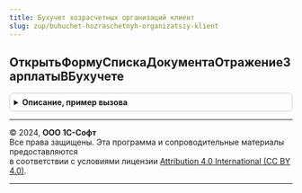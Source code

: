 ```yaml
---
title: Бухучет хозрасчетных организаций клиент
slug: zup/buhuchet-hozraschetnyh-organizatsiy-klient
---
```



## ОткрытьФормуСпискаДокументаОтражениеЗарплатыВБухучете
<details style="margin: 1em 0; padding: 0.5em; border: 1px solid #ccc; border-radius: 6px;">

<summary style="font-weight: bold; cursor: pointer;">Описание, пример вызова</summary>

```bsl

Процедура ОткрытьФормуСпискаДокументаОтражениеЗарплатыВБухучете(ПараметрыФормы = Неопределено, ВладелецФормы = Неопределено) Экспорт
```

Пример вызова
```bsl
БухучетХозрасчетныхОрганизацийКлиент.ОткрытьФормуСпискаДокументаОтражениеЗарплатыВБухучете(ПараметрыФормы, ВладелецФормы);
```
</details>

---

© 2024, **ООО 1С-Софт**  
Все права защищены. Эта программа и сопроводительные материалы предоставляются  
в соответствии с условиями лицензии [Attribution 4.0 International (CC BY 4.0)](https://creativecommons.org/licenses/by/4.0/legalcode).

---
